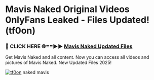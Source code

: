 # Mavis Naked Original Videos 0nlyFans Leaked - Files Updated! (tf0on)

<h3>🔴 CLICK HERE 🌐==►► <a href="https://tinyurl.com/yckcrads" rel="nofollow">Mavis Naked Updated Files</a></h3>

Get Mavis Naked and all content. Now you can access all videos and pictures of Mavis Naked. New Updated Files 2025!

[![tf0on](https://i.imgur.com/hpKpOFt.gif)](https://tinyurl.com/yckcrads)
naked mavis
